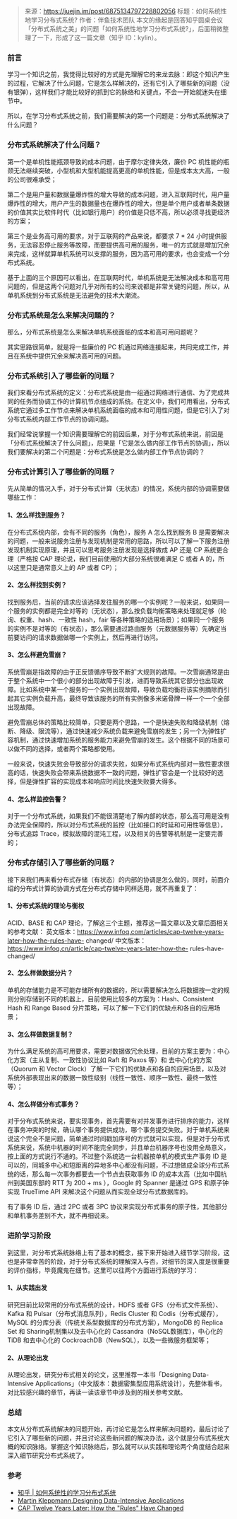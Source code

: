 > 来源：https://juejin.im/post/6875134797228802056
> 标题：如何系统性地学习分布式系统?
> 作者：伴鱼技术团队
> 本文的缘起是回答知乎圆桌会议「分布式系统之美」的问题「如何系统性地学习分布式系统?」，后面稍微整理了一下，形成了这一篇文章（知乎 ID：kylin）。

###  前言

学习一个知识之前，我觉得比较好的方式是先理解它的来龙去脉：即这个知识产生的过程，它解决了什么问题，它是怎么样解决的，还有它引入了哪些新的问题（没有银弹），这样我们才能比较好的抓到它的脉络和关键点，不会一开始就迷失在细节中。

所以，在学习分布式系统之前，我们需要解决的第一个问题是：分布式系统解决了什么问题？

###  分布式系统解决了什么问题？

第一个是单机性能瓶颈导致的成本问题，由于摩尔定律失效，廉价 PC
机性能的瓶颈无法继续突破，小型机和大型机能提高更高的单机性能，但是成本太大高，一般的公司很难承受；

第二个是用户量和数据量爆炸性的增大导致的成本问题，进入互联网时代，用户量爆炸性的增大，用户产生的数据量也在爆炸性的增大，但是单个用户或者单条数据的价值其实比软件时代（比如银行用户）的价值是只低不高，所以必须寻找更经济的方案；

第三个是业务高可用的要求，对于互联网的产品来说，都要求 7 * 24
小时提供服务，无法容忍停止服务等故障，而要提供高可用的服务，唯一的方式就是增加冗余来完成，这样就算单机系统可以支撑的服务，因为高可用的要求，也会变成一个分布式系统。

基于上面的三个原因可以看出，在互联网时代，单机系统是无法解决成本和高可用问题的，但是这两个问题对几乎对所有的公司来说都是非常关键的问题，所以，从单机系统到分布式系统是无法避免的技术大潮流。

###  分布式系统是怎么来解决问题的？

那么，分布式系统是怎么来解决单机系统面临的成本和高可用问题呢？

其实思路很简单，就是将一些廉价的 PC 机通过网络连接起来，共同完成工作，并且在系统中提供冗余来解决高可用的问题。

###  分布式系统引入了哪些新的问题？

我们来看分布式系统的定义：分布式系统是由一组通过网络进行通信、为了完成共同的任务而协调工作的计算机节点组成的系统。在定义中，我们可用看出，分布式系统它通过多工作节点来解决单机系统面临的成本和可用性问题，但是它引入了对分布式系统内部工作节点的协调问题。

我们经常说掌握一个知识需要理解它的前因后果，对于分布式系统来说，前因是「分布式系统解决了什么问题」，后果是「它是怎么做内部工作节点的协调」，所以我们要解决的第二个问题是：分布式系统是怎么做内部工作节点协调的？

###  分布式计算引入了哪些新的问题？

先从简单的情况入手，对于分布式计算（无状态）的情况，系统内部的协调需要做哪些工作：

####  1、怎么样找到服务？

在分布式系统内部，会有不同的服务（角色），服务 A 怎么找到服务 B
是需要解决的问题，一般来说服务注册与发现机制是常用的思路，所以可以了解一下服务注册发现机制实现原理，并且可以思考服务注册发现是选择做成 AP 还是 CP
系统更合理（严格按 CAP 理论说，我们目前使用的大部分系统很难满足 C 或者 A 的，所以这里只是通常意义上的 AP 或者 CP）；

####  2、怎么样找到实例？

找到服务后，当前的请求应该选择发往服务的哪一个实例呢？一般来说，如果同一个服务的实例都是完全对等的（无状态），那么按负载均衡策略来处理就足够（轮询、权重、hash、一致性
hash，fair
等各种策略的适用场景）；如果同一个服务的实例不是对等的（有状态），那么需要通过路由服务（元数据服务等）先确定当前要访问的请求数据做哪一个实例上，然后再进行访问。

####  3、怎么样避免雪崩？

系统雪崩是指故障的由于正反馈循序导致不断扩大规则的故障。一次雪崩通常是由于整个系统中一个很小的部分出现故障于引发，进而导致系统其它部分也出现故障。比如系统中某一个服务的一个实例出现故障，导致负载均衡将该实例摘除而引起其它实例负载升高，最终导致该服务的所有实例像多米诺骨牌一样一个一个全部出现故障。

避免雪崩总体的策略比较简单，只要是两个思路，一个是快速失败和降级机制（熔断、降级、限流等），通过快速减少系统负载来避免雪崩的发生；另一个为弹性扩容机制，通过快速增加系统的服务能力来避免雪崩的发生。这个根据不同的场景可以做不同的选择，或者两个策略都使用。

一般来说，快速失败会导致部分的请求失败，如果分布式系统内部对一致性要求很高的话，快速失败会带来系统数据不一致的问题，弹性扩容会是一个比较好的选择，但是弹性扩容的实现成本和响应时间比快速失败要大得多。

####  4、怎么样监控告警？

对于一个分布式系统，如果我们不能很清楚地了解内部的状态，那么高可用是没有办法完全保障的，所以对分布式系统的监控（比如接口的时延和可用性等信息），分布式追踪
Trace，模拟故障的混沌工程，以及相关的告警等机制是一定要完善的；

###  分布式存储引入了哪些新的问题？

接下来我们再来看分布式存储（有状态）的内部的协调是怎么做的，同时，前面介绍的分布式计算的协调方式在分布式存储中同样适用，就不再重复了：

####  1、分布式系统的理论与衡权

ACID、BASE 和 CAP 理论，了解这三个主题，推荐这一篇文章以及文章后面相关的参考文献：
英文版本：https://www.infoq.com/articles/cap-twelve-years-later-how-the-rules-have-
changed/ 中文版本：https://www.infoq.cn/article/cap-twelve-years-later-how-the-
rules-have-changed/

####  2、怎么样做数据分片？

单机的存储能力是不可能存储所有的数据的，所以需要解决怎么将数据按一定的规则分别存储到不同的机器上，目前使用比较多的方案为：Hash、Consistent
Hash 和 Range Based 分片策略，可以了解一下它们的优缺点和各自的应用场景；

####  3、怎么样做数据复制？

为什么满足系统的高可用要求，需要对数据做冗余处理，目前的方案主要为：中心化方案（主从复制、一致性协议比如 Raft 和 Paxos 等）和
去中心化的方案（Quorum 和 Vector
Clock）了解一下它们的优缺点和各自的应用场景，以及对系统外部表现出来的数据一致性级别（线性一致性、顺序一致性、最终一致性等）；

####  4、怎么样做分布式事务？

对于分布式系统来说，要实现事务，首先需要有对并发事务进行排序的能力，这样在事务冲突的时候，确认哪个事务提供成功，哪个事务提交失败。对于单机系统来说这个完全不是问题，简单通过时间戳加序号的方式就可以实现，但是对于分布式系统来说，系统中机器的时间不能完全同步，并且单台机器序号也没用全局意义，按上面的方式说行不通的。不过整个系统选一台机器按单机的模式生产事务
ID 是可以的，同城多中心和短距离的异地多中心都没有问题，不过想做成全球分布式系统的话，那么每一次事务都要去一个节点去获取事务 ID
的成本太高（比如中国杭州到美国东部的 RTT 为 200 + ms ），Google 的 Spanner 是通过 GPS 和原子钟实现 TrueTime
API 来解决这个问题从而实现全球分布式数据库的。

有了事务 ID 后，通过 2PC 或者 3PC 协议来实现分布式事务的原子性，其他部分和单机事务差别不大，就不再细说来。

###  进阶学习阶段

到这里，对分布式系统脉络上有了基本的概念，接下来开始进入细节学习阶段，这也是非常幸苦的阶段，对于分布式系统的理解深入与否，对细节的深入度是很重要的评价指标，毕竟魔鬼在细节。这里可以往两个方面进行系统的学习：

####  1、从实践出发

研究目前比较常用的分布式系统的设计，HDFS 或者 GFS（分布式文件系统）、Kafka 和 Pulsar（分布式消息队列），Redis Cluster 和
Codis（分布式缓存），MySQL 的分库分表（传统关系型数据库的分布式方案），MongoDB 的 Replica Set 和
Sharing机制集以及去中心化的 Cassandra（NoSQL数据库），中心化的 TiDB 和去中心化的
CockroachDB（NewSQL），以及一些微服务框架等；

####  2、从理论出发

从理论出发，研究分布式相关的论文，这里推荐一本书「Designing Data-Intensive
Applications」（中文版本：数据密集型应用系统设计），先整体看书，对比较感兴趣的章节，再读一读该章节中涉及到的相关参考文献。

###  总结

本文从分布式系统解决的问题开始，再讨论它是怎么样来解决问题的，最后讨论了它引入了哪些新的问题，并且讨论这些新问题的解决办法，这个就是分布式系统大概的知识脉络。掌握这个知识脉络后，那么就可以从实践和理论两个角度结合起来深入细节研究分布式系统了。

###  参考

  * [ 知乎 | 如何系统性的学习分布式系统 ](https://www.zhihu.com/question/320812569/answer/1386491563)
  * [ Martin Kleppmann.Designing Data-Intensive Applications ](https://book.douban.com/subject/26197294/)
  * [ CAP Twelve Years Later: How the "Rules" Have Changed ](https://www.infoq.com/articles/cap-twelve-years-later-how-the-rules-have-changed/)



